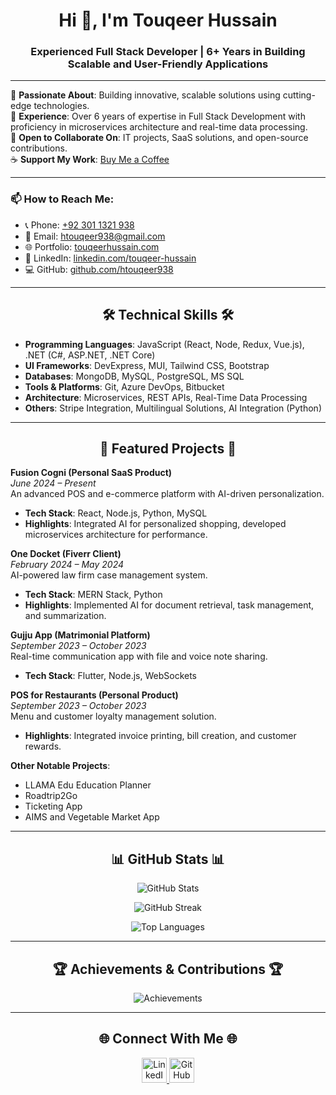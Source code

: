 <h1 align="center">Hi 👋, I'm Touqeer Hussain</h1>
<h3 align="center">Experienced Full Stack Developer | 6+ Years in Building Scalable and User-Friendly Applications</h3>

---

🌱 **Passionate About**: Building innovative, scalable solutions using cutting-edge technologies.  
💼 **Experience**: Over 6 years of expertise in Full Stack Development with proficiency in microservices architecture and real-time data processing.  
💞️ **Open to Collaborate On**: IT projects, SaaS solutions, and open-source contributions.  
☕ **Support My Work**: [Buy Me a Coffee](https://www.buymeacoffee.com/htouqeer938)

---

### 📫 How to Reach Me:
- 📞 Phone: [+92 301 1321 938](tel:+923011321938)
- 📧 Email: [htouqeer938@gmail.com](mailto:htouqeer938@gmail.com)
- 🌐 Portfolio: [touqeerhussain.com](https://www.touqeerhussain.com/)
- 💼 LinkedIn: [linkedin.com/touqeer-hussain](https://www.linkedin.com/in/touqeer-hussain-753715228/)
- 💻 GitHub: [github.com/htouqeer938](https://github.com/htouqeer938)

---

<h2 align="center">🛠️ Technical Skills 🛠️</h2>

- **Programming Languages**: JavaScript (React, Node, Redux, Vue.js), .NET (C#, ASP.NET, .NET Core)
- **UI Frameworks**: DevExpress, MUI, Tailwind CSS, Bootstrap
- **Databases**: MongoDB, MySQL, PostgreSQL, MS SQL
- **Tools & Platforms**: Git, Azure DevOps, Bitbucket
- **Architecture**: Microservices, REST APIs, Real-Time Data Processing
- **Others**: Stripe Integration, Multilingual Solutions, AI Integration (Python)

---

<h2 align="center">🌟 Featured Projects 🌟</h2>

**Fusion Cogni (Personal SaaS Product)**  
*June 2024 – Present*  
An advanced POS and e-commerce platform with AI-driven personalization.  
- **Tech Stack**: React, Node.js, Python, MySQL  
- **Highlights**: Integrated AI for personalized shopping, developed microservices architecture for performance.

**One Docket (Fiverr Client)**  
*February 2024 – May 2024*  
AI-powered law firm case management system.  
- **Tech Stack**: MERN Stack, Python  
- **Highlights**: Implemented AI for document retrieval, task management, and summarization.

**Gujju App (Matrimonial Platform)**  
*September 2023 – October 2023*  
Real-time communication app with file and voice note sharing.  
- **Tech Stack**: Flutter, Node.js, WebSockets

**POS for Restaurants (Personal Product)**  
*September 2023 – October 2023*  
Menu and customer loyalty management solution.  
- **Highlights**: Integrated invoice printing, bill creation, and customer rewards.

**Other Notable Projects**:  
- LLAMA Edu Education Planner  
- Roadtrip2Go  
- Ticketing App  
- AIMS and Vegetable Market App  

---

<h2 align="center">📊 GitHub Stats 📊</h2>

<p align="center">
  <img src="https://github-readme-stats.vercel.app/api?username=htouqeer938&show_icons=true&theme=tokyonight" alt="GitHub Stats">
</p>
<p align="center">
  <img src="https://nirzak-streak-stats.vercel.app/?user=htouqeer938&theme=tokyonight" alt="GitHub Streak">
</p>
<p align="center">
  <img src="https://github-readme-stats.vercel.app/api/top-langs/?username=htouqeer938&layout=compact&theme=tokyonight" alt="Top Languages">
</p>

---

<h2 align="center">🏆 Achievements & Contributions 🏆</h2>
<p align="center">
  <img src="https://github-profile-trophy.vercel.app/?username=htouqeer938&theme=gruvbox&margin-w=15&margin-h=15" alt="Achievements">
</p>

---

<h2 align="center">🌐 Connect With Me 🌐</h2>
<p align="center">
  <a href="https://www.linkedin.com/in/touqeer-hussain-753715228/" target="_blank">
    <img src="https://cdn-icons-png.flaticon.com/512/2504/2504923.png" width="40px" height="40px" alt="LinkedIn">
  </a>
  <a href="https://github.com/htouqeer938" target="_blank">
    <img src="https://cdn-icons-png.flaticon.com/512/25/25231.png" width="40px" height="40px" alt="GitHub">
  </a>
</p>
